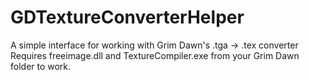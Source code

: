 # GDTextureConverterHelper
A simple interface for working with Grim Dawn's .tga -> .tex converter
Requires freeimage.dll and TextureCompiler.exe from your Grim Dawn folder to work.
